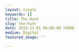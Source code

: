 ```yaml
---
layout: single
keywords: []
title: The Hunt
slug: the-hunt
date: 2019-11-01 06:00:00 +0000
medium: Digital
featured_image: ''

---
```

